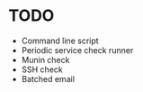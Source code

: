 # TODO

 * Command line script
 * Periodic service check runner
 * Munin check
 * SSH check
 * Batched email
